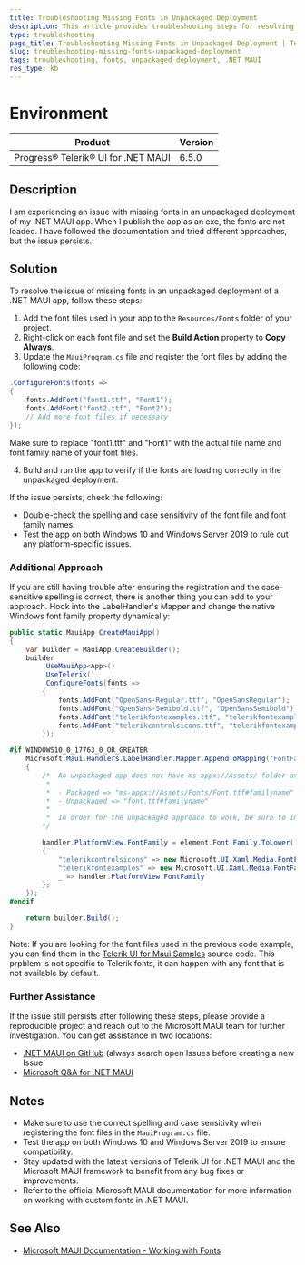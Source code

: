 ```yaml
---
title: Troubleshooting Missing Fonts in Unpackaged Deployment
description: This article provides troubleshooting steps for resolving the issue of missing fonts in an unpackaged deployment of a .NET MAUI app.
type: troubleshooting
page_title: Troubleshooting Missing Fonts in Unpackaged Deployment | Telerik UI for .NET MAUI
slug: troubleshooting-missing-fonts-unpackaged-deployment
tags: troubleshooting, fonts, unpackaged deployment, .NET MAUI
res_type: kb
---
```

# Environment
| Product | Version |
| ------- | ------- |
| Progress® Telerik® UI for .NET MAUI | 6.5.0 |

## Description
I am experiencing an issue with missing fonts in an unpackaged deployment of my .NET MAUI app. When I publish the app as an exe, the fonts are not loaded. I have followed the documentation and tried different approaches, but the issue persists.

## Solution
To resolve the issue of missing fonts in an unpackaged deployment of a .NET MAUI app, follow these steps:

1. Add the font files used in your app to the `Resources/Fonts` folder of your project.
2. Right-click on each font file and set the **Build Action** property to **Copy Always**.
3. Update the `MauiProgram.cs` file and register the font files by adding the following code:

```csharp
.ConfigureFonts(fonts =>
{
    fonts.AddFont("font1.ttf", "Font1");
    fonts.AddFont("font2.ttf", "Font2");
    // Add more font files if necessary
});
```
Make sure to replace "font1.ttf" and "Font1" with the actual file name and font family name of your font files.

4. Build and run the app to verify if the fonts are loading correctly in the unpackaged deployment.

If the issue persists, check the following:

- Double-check the spelling and case sensitivity of the font file and font family names.
- Test the app on both Windows 10 and Windows Server 2019 to rule out any platform-specific issues.

### Additional Approach

If you are still having trouble after ensuring the registration and the case-sensitive spelling is correct, there is another thing you can add to your approach. Hook into the LabelHandler's Mapper and change the native Windows font family property dynamically:

```csharp
public static MauiApp CreateMauiApp()
{
    var builder = MauiApp.CreateBuilder();
    builder
        .UseMauiApp<App>()
        .UseTelerik()
        .ConfigureFonts(fonts =>
        {
            fonts.AddFont("OpenSans-Regular.ttf", "OpenSansRegular");
            fonts.AddFont("OpenSans-Semibold.ttf", "OpenSansSemibold");
            fonts.AddFont("telerikfontexamples.ttf", "telerikfontexamples");
            fonts.AddFont("telerikcontrolsicons.ttf", "telerikfontexamples");
        });

#if WINDOWS10_0_17763_0_OR_GREATER
    Microsoft.Maui.Handlers.LabelHandler.Mapper.AppendToMapping("FontFamily", (handler, element) =>
    {
        /*  An unpackaged app does not have ms-appx://Assets/ folder available. To avoid issues you can explicitly define the new path to the font file
         *
         *  - Packaged => "ms-appx://Assets/Fonts/Font.ttf#familyname" 
         *  - Unpackaged => "font.ttf#familyname"
         *
         *  In order for the unpackaged approach to work, be sure to include the font's file with the project's assets and set the Build Action to 'CopyAlways'
        */

        handler.PlatformView.FontFamily = element.Font.Family.ToLower() switch
        {
            "telerikcontrolsicons" => new Microsoft.UI.Xaml.Media.FontFamily("telerikcontrolsicons.ttf#telerikcontrolsicons"),
            "telerikfontexamples" => new Microsoft.UI.Xaml.Media.FontFamily("telerikfontexamples.ttf#telerikfontexamples"),
            _ => handler.PlatformView.FontFamily
        };
    });
#endif

    return builder.Build();
}
```

Note: If you are looking for the font files used in the previous code example, you can find them in the [Telerik UI for Maui Samples](https://github.com/telerik/maui-samples/tree/main/Samples/ControlsSamples/Resources/Fonts) source code. This prpblem is not specific to Telerik fonts, it can happen with any font that is not available by default. 

### Further Assistance

If the issue still persists after following these steps, please provide a reproducible project and reach out to the Microsoft MAUI team for further investigation. You can get assistance in two locations:

- [.NET MAUI on GitHub](https://github.com/dotnet/maui/issues) (always search open Issues before creating a new Issue
- [Microsoft Q&A for .NET MAUI](https://learn.microsoft.com/en-us/answers/tags/247/dotnet-maui)

## Notes
- Make sure to use the correct spelling and case sensitivity when registering the font files in the `MauiProgram.cs` file.
- Test the app on both Windows 10 and Windows Server 2019 to ensure compatibility.
- Stay updated with the latest versions of Telerik UI for .NET MAUI and the Microsoft MAUI framework to benefit from any bug fixes or improvements.
- Refer to the official Microsoft MAUI documentation for more information on working with custom fonts in .NET MAUI.

## See Also
- [Microsoft MAUI Documentation - Working with Fonts](https://learn.microsoft.com/en-us/dotnet/maui/user-interface/fonts?view=net-maui-8.0)
